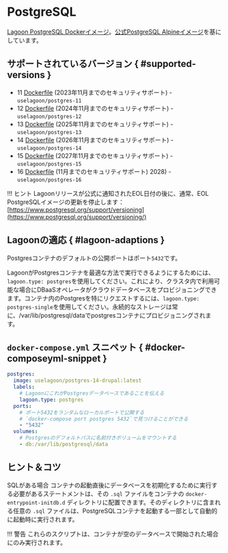 # PostgreSQL

[Lagoon PostgreSQL Dockerイメージ](https://github.com/uselagoon/lagoon-images/blob/main/images/postgres)。[公式PostgreSQL Alpineイメージ](https://hub.docker.com/_/postgres)を基にしています。

## サポートされているバージョン { #supported-versions }

* 11 [Dockerfile](https://github.com/uselagoon/lagoon-images/blob/main/images/postgres/11.Dockerfile) (2023年11月までのセキュリティサポート) - `uselagoon/postgres-11`
* 12 [Dockerfile](https://github.com/uselagoon/lagoon-images/blob/main/images/postgres/12.Dockerfile) (2024年11月までのセキュリティサポート) - `uselagoon/postgres-12`
* 13 [Dockerfile](https://github.com/uselagoon/lagoon-images/blob/main/images/postgres/13.Dockerfile) (2025年11月までのセキュリティサポート) - `uselagoon/postgres-13`
* 14 [Dockerfile](https://github.com/uselagoon/lagoon-images/blob/main/images/postgres/14.Dockerfile) (2026年11月までのセキュリティサポート) - `uselagoon/postgres-14`
* 15 [Dockerfile](https://github.com/uselagoon/lagoon-images/blob/main/images/postgres/15.Dockerfile) (2027年11月までのセキュリティサポート) - `uselagoon/postgres-15`
* 16 [Dockerfile](https://github.com/uselagoon/lagoon-images/blob/main/images/postgres/16.Dockerfile) (11月までのセキュリティサポート) 2028) - `uselagoon/postgres-16`

!!! ヒント
    Lagoonリリースが公式に通知されたEOL日付の後に、通常、EOL PostgreSQLイメージの更新を停止します：[https://www.postgresql.org/support/versioning](https://www.postgresql.org/support/versioning/)

## Lagoonの適応 { #lagoon-adaptions }

Postgresコンテナのデフォルトの公開ポートはポート`5432`です。

LagoonがPostgresコンテナを最適な方法で実行できるようにするためには、`lagoon.type: postgres`を使用してください。これにより、クラスタ内で利用可能な場合にDBaaSオペレータがクラウドデータベースをプロビジョニングできます。コンテナ内のPostgresを特にリクエストするには、`lagoon.type: postgres-single`を使用してください。永続的なストレージは常に、/var/lib/postgresql/dataでpostgresコンテナにプロビジョニングされます。

## `docker-compose.yml` スニペット { #docker-composeyml-snippet }

```yaml title="docker-compose.yml"
postgres:
  image: uselagoon/postgres-14-drupal:latest
  labels:
    # LagoonにこれがPostgresデータベースであることを伝える
    lagoon.type: postgres
  ports:
    # ポート5432をランダムなローカルポートで公開する
    # `docker-compose port postgres 5432`で見つけることができる
    - "5432"
  volumes:
   	# Postgresのデフォルトパスに名前付きボリュームをマウントする
    - db:/var/lib/postgresql/data
```

## ヒント＆コツ

SQLがある場合 コンテナの起動直後にデータベースを初期化するために実行する必要があるステートメントは、その `.sql` ファイルをコンテナの `docker-entrypoint-initdb.d` ディレクトリに配置できます。そのディレクトリに含まれる任意の `.sql` ファイルは、PostgreSQLコンテナを起動する一部として自動的に起動時に実行されます。

!!! 警告
    これらのスクリプトは、コンテナが空のデータベースで開始された場合にのみ実行されます。
